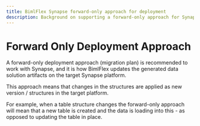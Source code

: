 ```yaml
---
title: BimlFlex Synapse forward-only approach for deployment
description: Background on supporting a forward-only approach for Synapse deployment
---
```

# Forward Only Deployment Approach

A forward-only deployment approach (migration plan) is recommended to work with Synapse, and it is how BimlFlex updates the generated data solution artifacts on the target Synapse platform.

This approach means that changes in the structures are applied as new version / structures in the target platform.

For example, when a table structure changes the forward-only approach will mean that a new table is created and the data is loading into this - as opposed to updating the table in place.
